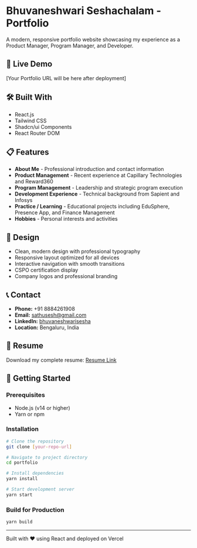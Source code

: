 # Bhuvaneshwari Seshachalam - Portfolio

A modern, responsive portfolio website showcasing my experience as a Product Manager, Program Manager, and Developer.

## 🚀 Live Demo
[Your Portfolio URL will be here after deployment]

## 🛠️ Built With
- React.js
- Tailwind CSS
- Shadcn/ui Components
- React Router DOM

## 📋 Features
- **About Me** - Professional introduction and contact information
- **Product Management** - Recent experience at Capillary Technologies and Reward360
- **Program Management** - Leadership and strategic program execution
- **Development Experience** - Technical background from Sapient and Infosys
- **Practice / Learning** - Educational projects including EduSphere, Presence App, and Finance Management
- **Hobbies** - Personal interests and activities

## 🎨 Design
- Clean, modern design with professional typography
- Responsive layout optimized for all devices
- Interactive navigation with smooth transitions
- CSPO certification display
- Company logos and professional branding

## 📞 Contact
- **Phone:** +91 8884261908
- **Email:** sathusesh@gmail.com
- **LinkedIn:** [bhuvaneshwarisesha](https://www.linkedin.com/in/bhuvaneshwarisesha/)
- **Location:** Bengaluru, India

## 📄 Resume
Download my complete resume: [Resume Link](https://customer-assets.emergentagent.com/job_e3d9c2de-a5f3-4f02-94a4-2681040b6140/artifacts/04hrjfl3_Bhuvaneshwari%20Seshachalam%20SrPM.pdf)

## 🚀 Getting Started

### Prerequisites
- Node.js (v14 or higher)
- Yarn or npm

### Installation
```bash
# Clone the repository
git clone [your-repo-url]

# Navigate to project directory
cd portfolio

# Install dependencies
yarn install

# Start development server
yarn start
```

### Build for Production
```bash
yarn build
```

---
Built with ❤️ using React and deployed on Vercel
